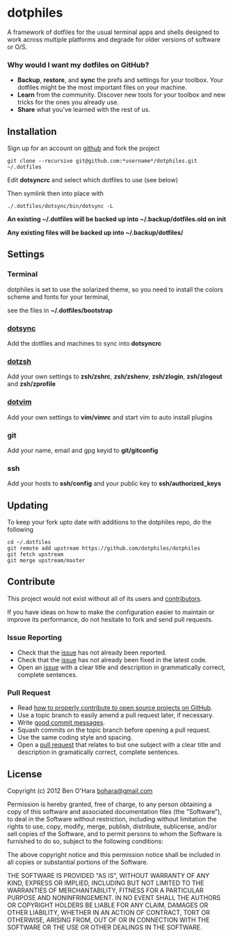 dotphiles
=========

A framework of dotfiles for the usual terminal apps and shells designed to work
across multiple platforms and degrade for older versions of software or O/S.

### Why would I want my dotfiles on GitHub?

  - **Backup**, **restore**, and **sync** the prefs and settings for your 
    toolbox. Your dotfiles might be the most important files on your machine.
  - **Learn** from the community. Discover new tools for your toolbox and new 
    tricks for the ones you already use.
  - **Share** what you've learned with the rest of us.

Installation
------------

Sign up for an account on [github][1] and fork the project

    git clone --recursive git@github.com:*username*/dotphiles.git ~/.dotfiles

Edit **dotsyncrc** and select which dotfiles to use (see below)

Then symlink then into place with

    ./.dotfiles/dotsync/bin/dotsync -L

**An existing ~/.dotfiles will be backed up into ~/.backup/dotfiles.old on init**

**Any existing files will be backed up into ~/.backup/dotfiles/**

Settings
--------

### Terminal

dotphiles is set to use the solarized theme, so you need to install the
colors scheme and fonts for your terminal,

see the files in **~/.dotfiles/bootstrap**

### [dotsync](https://github.com/dotphiles/dotsync)

Add the dotfiles and machines to sync into **dotsyncrc**

### [dotzsh](https://github.com/dotphiles/dotzsh)

Add your own settings to **zsh/zshrc**, **zsh/zshenv**, **zsh/zlogin**, **zsh/zlogout** and **zsh/zprofile**

### [dotvim](https://github.com/dotphiles/dotvim)

Add your own settings to **vim/vimrc** and start vim to auto install plugins

### git

Add your name, email and gpg keyid to **git/gitconfig**

### ssh

Add your hosts to **ssh/config** and your public key to **ssh/authorized_keys**

Updating
--------

To keep your fork upto date with additions to the dotphiles repo, do the following

    cd ~/.dotfiles
    git remote add upstream https://github.com/dotphiles/dotphiles
    git fetch upstream
    git merge upstream/master

Contribute
----------

This project would not exist without all of its users and [contributors][2].

If you have ideas on how to make the configuration easier to maintain or
improve its performance, do not hesitate to fork and send pull requests.

### Issue Reporting

   - Check that the [issue][3] has not already been reported.
   - Check that the [issue][3] has not already been fixed in the latest code.
   - Open an [issue][3] with a clear title and description in grammatically correct,
     complete sentences.

### Pull Request

   - Read [how to properly contribute to open source projects on GitHub][4].
   - Use a topic branch to easily amend a pull request later, if necessary.
   - Write [good commit messages][5].
   - Squash commits on the topic branch before opening a pull request.
   - Use the same coding style and spacing.
   - Open a [pull request][6] that relates to but one subject with a clear
     title and description in gramatically correct, complete sentences.

License
-------

Copyright (c) 2012 Ben O'Hara <bohara@gmail.com>

Permission is hereby granted, free of charge, to any person obtaining
a copy of this software and associated documentation files (the
"Software"), to deal in the Software without restriction, including
without limitation the rights to use, copy, modify, merge, publish,
distribute, sublicense, and/or sell copies of the Software, and to
permit persons to whom the Software is furnished to do so, subject to
the following conditions:

The above copyright notice and this permission notice shall be
included in all copies or substantial portions of the Software.

THE SOFTWARE IS PROVIDED "AS IS", WITHOUT WARRANTY OF ANY KIND,
EXPRESS OR IMPLIED, INCLUDING BUT NOT LIMITED TO THE WARRANTIES OF
MERCHANTABILITY, FITNESS FOR A PARTICULAR PURPOSE AND
NONINFRINGEMENT. IN NO EVENT SHALL THE AUTHORS OR COPYRIGHT HOLDERS BE
LIABLE FOR ANY CLAIM, DAMAGES OR OTHER LIABILITY, WHETHER IN AN ACTION
OF CONTRACT, TORT OR OTHERWISE, ARISING FROM, OUT OF OR IN CONNECTION
WITH THE SOFTWARE OR THE USE OR OTHER DEALINGS IN THE SOFTWARE.

[1]: https://github.com
[2]: https://github.com/dotphiles/dotphiles/contributors
[3]: https://github.com/dotphiles/dotphiles/issues
[4]: http://gun.io/blog/how-to-github-fork-branch-and-pull-request
[5]: http://tbaggery.com/2008/04/19/a-note-about-git-commit-messages.html
[6]: https://help.github.com/articles/using-pull-requests

